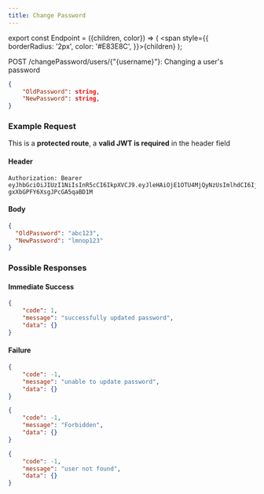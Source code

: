 ```yaml
---
title: Change Password
---
```


export const Endpoint = ({children, color}) => ( <span style={{
borderRadius: '2px',
color: '#E83E8C',
}}>{children}</span> );

<Endpoint>POST /changePassword/users/{"{username}"}</Endpoint>: Changing a user's password

```json
{
    "OldPassword": string,
    "NewPassword": string,
}
```

### Example Request
This is a **protected route**, a **valid JWT is required** in the header field
#### Header
```
Authorization: Bearer eyJhbGciOiJIUzI1NiIsInR5cCI6IkpXVCJ9.eyJleHAiOjE1OTU4MjQyNzUsImlhdCI6IjIwMjAtMDctMjdUMDA6MjY6MTUuNzg5NTg0Mi0wNDowMCIsInN1YiI6ImNocmlzIn0.5US2_ITKcfgkpEbfsR-gxXbGPFY6XsgJPcGA5qaBD1M
```

#### Body
```json
{
  "OldPassword": "abc123",
  "NewPassword": "lmnop123"
}
```

### Possible Responses
#### Immediate Success
```json
{
	"code": 1,
	"message": "successfully updated password",
	"data": {}
}
```
#### Failure
```json
{
	"code": -1,
	"message": "unable to update password",
	"data": {}
}
```
```json
{
	"code": -1,
	"message": "Forbidden",
	"data": {}
}
```
```json
{
	"code": -1,
	"message": "user not found",
	"data": {}
}
```



